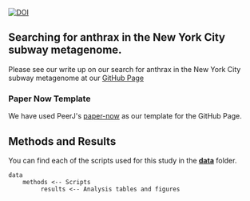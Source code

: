 [![DOI](https://zenodo.org/badge/doi/10.5281/zenodo.17158.svg)](http://dx.doi.org/10.5281/zenodo.17158)

## Searching for anthrax in the New York City subway metagenome.
Please see our write up on our search for anthrax in the New York City subway metagenome at our [GitHub Page](http://read-lab-confederation.github.io/nyc-subway-anthrax-study/)

### Paper Now Template
We have used PeerJ's [paper-now](https://github.com/PeerJ/paper-now/) as our template for the GitHub Page.

## Methods and Results
You can find each of the scripts used for this study in the **[data](/data)** folder.

    data
        methods <-- Scripts
             results <-- Analysis tables and figures


